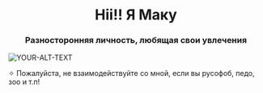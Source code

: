 <h1 align="center">Hii!! Я Маку</a> 
<h3 align="center">Разносторонняя личность, любящая свои увлечения</h3>
<picture> 
 <source media="(prefers-color-scheme: dark)" srcset="https://raw.githubusercontent.com/taroccf/read/refs/heads/main/pngegg.png">
 <source media="(prefers-color-scheme: light)" srcset="https://raw.githubusercontent.com/taroccf/read/refs/heads/main/pngegg.png">
 <img alt="YOUR-ALT-TEXT" src="hhttps://raw.githubusercontent.com/taroccf/read/refs/heads/main/pngegg.png">
</picture> 
<p> ✧ Пожалуйста, не взаимодействуйте со мной, если вы русофоб, педо, зоо и т.п! </p>
